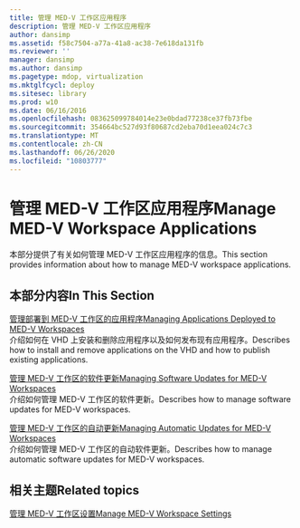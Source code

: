 ```yaml
---
title: 管理 MED-V 工作区应用程序
description: 管理 MED-V 工作区应用程序
author: dansimp
ms.assetid: f58c7504-a77a-41a8-ac38-7e618da131fb
ms.reviewer: ''
manager: dansimp
ms.author: dansimp
ms.pagetype: mdop, virtualization
ms.mktglfcycl: deploy
ms.sitesec: library
ms.prod: w10
ms.date: 06/16/2016
ms.openlocfilehash: 083625099784014e23e0bdad77238ce37fb73fbe
ms.sourcegitcommit: 354664bc527d93f80687cd2eba70d1eea024c7c3
ms.translationtype: MT
ms.contentlocale: zh-CN
ms.lasthandoff: 06/26/2020
ms.locfileid: "10803777"
---
```

# <span data-ttu-id="b8e13-103">管理 MED-V 工作区应用程序</span><span class="sxs-lookup"><span data-stu-id="b8e13-103">Manage MED-V Workspace Applications</span></span>


<span data-ttu-id="b8e13-104">本部分提供了有关如何管理 MED-V 工作区应用程序的信息。</span><span class="sxs-lookup"><span data-stu-id="b8e13-104">This section provides information about how to manage MED-V workspace applications.</span></span>

## <span data-ttu-id="b8e13-105">本部分内容</span><span class="sxs-lookup"><span data-stu-id="b8e13-105">In This Section</span></span>


<a href="" id="managing-applications-deployed-to-med-v-workspaces"></a>[<span data-ttu-id="b8e13-106">管理部署到 MED-V 工作区的应用程序</span><span class="sxs-lookup"><span data-stu-id="b8e13-106">Managing Applications Deployed to MED-V Workspaces</span></span>](managing-applications-deployed-to-med-v-workspaces.md)  
<span data-ttu-id="b8e13-107">介绍如何在 VHD 上安装和删除应用程序以及如何发布现有应用程序。</span><span class="sxs-lookup"><span data-stu-id="b8e13-107">Describes how to install and remove applications on the VHD and how to publish existing applications.</span></span>

<a href="" id="managing-software-updates-for-med-v-workspaces"></a>[<span data-ttu-id="b8e13-108">管理 MED-V 工作区的软件更新</span><span class="sxs-lookup"><span data-stu-id="b8e13-108">Managing Software Updates for MED-V Workspaces</span></span>](managing-software-updates-for-med-v-workspaces.md)  
<span data-ttu-id="b8e13-109">介绍如何管理 MED-V 工作区的软件更新。</span><span class="sxs-lookup"><span data-stu-id="b8e13-109">Describes how to manage software updates for MED-V workspaces.</span></span>

<a href="" id="managing-automatic-updates-for-med-v-workspaces"></a>[<span data-ttu-id="b8e13-110">管理 MED-V 工作区的自动更新</span><span class="sxs-lookup"><span data-stu-id="b8e13-110">Managing Automatic Updates for MED-V Workspaces</span></span>](managing-automatic-updates-for-med-v-workspaces.md)  
<span data-ttu-id="b8e13-111">介绍如何管理 MED-V 工作区的自动软件更新。</span><span class="sxs-lookup"><span data-stu-id="b8e13-111">Describes how to manage automatic software updates for MED-V workspaces.</span></span>

## <span data-ttu-id="b8e13-112">相关主题</span><span class="sxs-lookup"><span data-stu-id="b8e13-112">Related topics</span></span>


[<span data-ttu-id="b8e13-113">管理 MED-V 工作区设置</span><span class="sxs-lookup"><span data-stu-id="b8e13-113">Manage MED-V Workspace Settings</span></span>](manage-med-v-workspace-settings.md)

 

 





